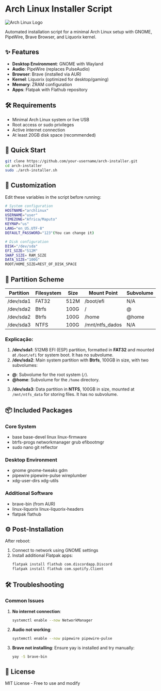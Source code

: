 
# Arch Linux Installer Script

![Arch Linux Logo](https://archlinux.org/static/logos/archlinux-logo-dark-1200dpi.b42bd35d5916.png)

Automated installation script for a minimal Arch Linux setup with GNOME, PipeWire, Brave Browser, and Liquorix kernel.

## ✨ Features

- **Desktop Environment**: GNOME with Wayland
- **Audio**: PipeWire (replaces PulseAudio)
- **Browser**: Brave (installed via AUR)
- **Kernel**: Liquorix (optimized for desktop/gaming)
- **Memory**: ZRAM configuration
- **Apps**: Flatpak with Flathub repository

## 🛠 Requirements

- Minimal Arch Linux system or live USB
- Root access or sudo privileges
- Active internet connection
- At least 20GB disk space (recommended)

## 🚀 Quick Start

```bash
git clone https://github.com/your-username/arch-installer.git
cd arch-installer
sudo ./arch-installer.sh
```

## 🔧 Customization

Edit these variables in the script before running:

```bash
# System configuration
HOSTNAME="archlinux"
USERNAME="user"
TIMEZONE="Africa/Maputo"
KEYMAP="us"
LANG="en_US.UTF-8"
DEFAULT_PASSWORD="123"(You can change it)

# Disk configuration
DISK="/dev/sda"
EFI_SIZE="512M"
SWAP_SIZE= RAM_SIZE
DATA_SIZE="100G"
ROOT/HOME_SIZE=REST_OF_DISK_SPACE
```

## 📂 Partition Scheme

| Partition   | Filesystem | Size  | Mount Point     | Subvolume      |
|-------------|------------|-------|-----------------|----------------|
| /dev/sda1   | FAT32      | 512M  | /boot/efi       | N/A            |
| /dev/sda2   | Btrfs      | 100G  | /               | @              |
| /dev/sda2   | Btrfs      | 100G  | /home           | @home          |
| /dev/sda3   | NTFS       | 100G  | /mnt/ntfs_dados | N/A            |

### Explicação:

1. **/dev/sda1**: 512MB EFI (ESP) partition, formatted in **FAT32** and mounted at `/boot/efi` for system boot. It has no subvolume.
2. **/dev/sda2**: Main system partition with **Btrfs**, 100GB in size, with two subvolumes:
- **@**: Subvolume for the root system (`/`).
- **@home**: Subvolume for the `/home` directory.
3. **/dev/sda3**: Data partition in **NTFS**, 100GB in size, mounted at `/mnt/ntfs_data` for storing files. It has no subvolume.

## 📦 Included Packages

### Core System
- base base-devel linux linux-firmware
- btrfs-progs networkmanager grub efibootmgr
- sudo nano git reflector

### Desktop Environment
- gnome gnome-tweaks gdm
- pipewire pipewire-pulse wireplumber
- xdg-user-dirs xdg-utils

### Additional Software
- brave-bin (from AUR)
- linux-liquorix linux-liquorix-headers
- flatpak flathub

## ⚙️ Post-Installation

After reboot:
1. Connect to network using GNOME settings
2. Install additional Flatpak apps:
   ```bash
   flatpak install flathub com.discordapp.Discord
   flatpak install flathub com.spotify.Client
   ```

## 🛠 Troubleshooting

### Common Issues
1. **No internet connection**:
   ```bash
   systemctl enable --now NetworkManager
   ```

2. **Audio not working**:
   ```bash
   systemctl enable --now pipewire pipewire-pulse
   ```

3. **Brave not installing**:
   Ensure yay is installed and try manually:
   ```bash
   yay -S brave-bin
   ```

## 📜 License

MIT License - Free to use and modify

